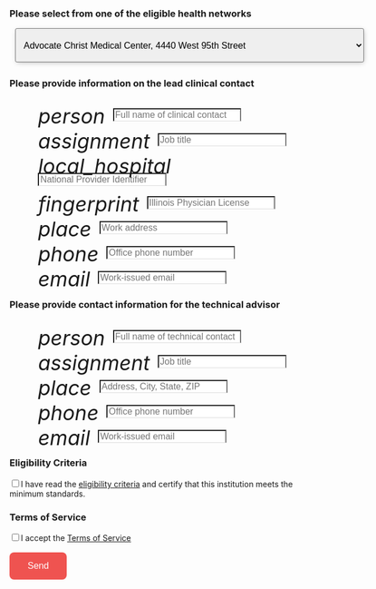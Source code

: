 <form method="POST" action="http://formspree.io/developers@cityofchicago.org">
  <h3>Please select from one of the eligible health networks</h3>
  <select name="health-network" style="position: relative; float: left; min-height: 60px; box-shadow: 1px 2px 10px -2px rgba(0,0,0,0.3); border-radius: 3px; transition: all 375ms ease-in-out; font-size: 16px; margin-left: 10px; padding-left: 10px">
    <option value="Advocate Christ Medical Center">Advocate Christ Medical Center, 4440 West 95th Street</option>
    <option value="Advocate Illinois Masonic Medical Center">Advocate Illinois Masonic Medical Center, 836 West Wellington</option>
    <option value="Advocate Trinity Hospital">Advocate Trinity Hospital, 2320 East 93rd Street</option>
    <option value="Ann &amp; Robert H. Lurie Children's Hospital of Chicago">Ann &amp; Robert H. Lurie Children's Hospital of Chicago, 225 E. Chicago Avenue</option>
    <option value="Holy Cross Hospital">Holy Cross Hospital, 2701 West 68th Street</option>
    <option value="Jackson Park Hosp. Foundation">Jackson Park Hosp. Foundation, 7531 Stony Island Avenue</option>
    <option value="John H. Stroger Hospital of Cook County">John H. Stroger Hospital of Cook County, 1901 West Harrison Street</option>
    <option value="LaRabida Children's Hospital">LaRabida Children's Hospital, 6501 S. Promontory Drive</option>
    <option value="Little Company of Mary Hospital and Health Care Centers">Little Company of Mary Hospital and Health Care Centers, 2800 West 95th Street</option>
    <option value="Loretto Hospital">Loretto Hospital, 645 South Central Avenue</option>
    <option value="Louis A. Weiss Memorial Hospital">Louis A. Weiss Memorial Hospital, 4646 North Marine Drive</option>
    <option value="Mercy Hospital &amp; Medical Center">Mercy Hospital &amp; Medical Center, 2525 South Michigan Avenue</option>
    <option value="Methodist Hospital of Chicago">Methodist Hospital of Chicago, 5025 North Paulina Street</option>
    <option value="Mount Sinai Hospital Medical Center">Mount Sinai Hospital Medical Center, 2750 W. 15th Street</option>
    <option value="Northwestern Memorial Hospital">Northwestern Memorial Hospital, 211 East Ontario</option>
    <option value="Norwegian American Hospital">Norwegian American Hospital, 1044 North Francisco Avenue</option>
    <option value="Presence Our Lady of the Resurrection Medical Center">Presence Our Lady of the Resurrection Medical Center, 5645 West Addison Street</option>
    <option value="Presence Resurrection Medical Center">Presence Resurrection Medical Center, 7435 West Talcott Avenue</option>
    <option value="Presence Saint Francis Hospital">Presence Saint Francis Hospital, 355 Ridge Avenue</option>
    <option value="Presence Saint Joseph Hospital Chicago">Presence Saint Joseph Hospital Chicago, 2900 North Lake Shore Drive</option>
    <option value="Presence Saint Mary Of Nazareth Hospital">Presence Saint Mary Of Nazareth Hospital, 2233 West Divison Street</option>
    <option value="Presence St. Elizabeth's Hospital">Presence St. Elizabeth's Hospital, 1431 North Claremont</option>
    <option value="Provident Hospital of Cook County">Provident Hospital of Cook County, 500 East 51st Street</option>
    <option value="Roseland Community Hospital">Roseland Community Hospital, 45 West 111th Street</option>
    <option value="Rush University Medical Center">Rush University Medical Center, 1653 West Congress Parkway</option>
    <option value="Shriners Hospitals for Children - Chicago">Shriners Hospitals for Children - Chicago, 2211 North Oak Park</option>
    <option value="South Shore Hospital, Corp.">South Shore Hospital, Corp., 8012 South Crandon Ave.</option>
    <option value="St. Anthony Hospital">St. Anthony Hospital, 2875 West 19th Street</option>
    <option value="St. Bernard Hospital">St. Bernard Hospital, 326 West 64th Street</option>
    <option value="Swedish Covenant Hospital">Swedish Covenant Hospital, 5145 North California Avenue</option>
    <option value="Thorek Memorial Hospital">Thorek Memorial Hospital, 850 West Irving Park Road</option>
    <option value="University of Chicago Medical Center">University of Chicago Medical Center, 5841 South Maryland</option>
    <option value="University of Illinois Medical Center at Chicago">University of Illinois Medical Center at Chicago, 740 West Taylor Avenue</option>
</select>

  <h3 style="padding-top: 80px">Please provide information on the lead clinical contact</h3>

  <div style="padding-left: 10%">
    <i class="material-icons md-36" style="font-size: 36px; position: relative; top: 10px; margin-right: 10px; padding-bottom: 10px">person</i>  <input type="text" name="clinical-point-of-contact" placeholder="Full name of clinical contact" style="font-size: 16px; display: inline-block; width: 50%; border-bottom: 1px solid #DCDCDC; box-sizing: border-box"><br />
    <i class="material-icons md-36" style="font-size: 36px; position: relative; top: 10px; margin-right: 10px; padding-bottom: 10px">assignment</i> <input type="text" name="clinical-title" placeholder="Job title" style="font-size: 16px; display: inline-block; width: 50%; border-bottom: 1px solid #DCDCDC; box-sizing: border-box"><br />
    <i class="material-icons md-36" style="font-size: 36px; position: relative; top: 10px; margin-right: 10px; padding-bottom: 10px">local_hospital</i><input type="text" name="national-provider-identifer" placeholder="National Provider Identifier" style="font-size: 16px; display: inline-block; width: 50%; border-bottom: 1px solid #DCDCDC; box-sizing: border-box"><br />
    <i class="material-icons md-36" style="font-size: 36px; position: relative; top: 10px; margin-right: 10px; padding-bottom: 10px">fingerprint</i> <input type="text" name="illinois-physician-license" placeholder="Illinois Physician License" style="font-size: 16px; display: inline-block; width: 50%; border-bottom: 1px solid #DCDCDC; box-sizing: border-box"><br />
    <i class="material-icons md-36" style="font-size: 36px; position: relative; top: 10px; margin-right: 10px; padding-bottom: 10px">place</i> <input type="text" name="clinical-address" placeholder="Work address" style="font-size: 16px; display: inline-block; width: 50%; border-bottom: 1px solid #DCDCDC; box-sizing: border-box"><br />
    <i class="material-icons md-36" style="font-size: 36px; position: relative; top: 10px; margin-right: 10px; padding-bottom: 10px">phone</i> <input type="tel" name="clinical-telephone" placeholder="Office phone number" style="font-size: 16px; display: inline-block; width: 50%; border-bottom: 1px solid #DCDCDC; box-sizing: border-box"><br />
    <i class="material-icons md-36" style="font-size: 36px; position: relative; top: 10px; margin-right: 10px; padding-bottom: 10px">email</i> <input type="_replyto" name="clinical-email" placeholder="Work-issued email" style="font-size: 16px; display: inline-block; width: 50%; border-bottom: 1px solid #DCDCDC; box-sizing: border-box"><br />
  </div>

  <h3>Please provide contact information for the technical advisor</h3>

  <div style="padding-left: 10%">
    <i class="material-icons md-36" style="font-size: 36px; position: relative; top: 10px; margin-right: 10px; padding-bottom: 10px">person</i> <input type="text" name="technical-point-of-contact" placeholder="Full name of technical contact" style="font-size: 16px; display: inline-block; width: 50%; border-bottom: 1px solid #DCDCDC; box-sizing: border-box" style="font-size: 16px; display: inline-block; width: 50%; border-bottom: 1px solid #DCDCDC; box-sizing: border-box"><br />
    <i class="material-icons md-36" style="font-size: 36px; position: relative; top: 10px; margin-right: 10px; padding-bottom: 10px">assignment</i> <input type="text" name="technical-title" placeholder="Job title" style="font-size: 16px; display: inline-block; width: 50%; border-bottom: 1px solid #DCDCDC; box-sizing: border-box"><br />
    <i class="material-icons md-36" style="font-size: 36px; position: relative; top: 10px; margin-right: 10px; padding-bottom: 10px">place</i> <input type="text" name="technical-address" placeholder="Address, City, State, ZIP" style="font-size: 16px; display: inline-block; width: 50%; border-bottom: 1px solid #DCDCDC; box-sizing: border-box"><br />
    <i class="material-icons md-36" style="font-size: 36px; position: relative; top: 10px; margin-right: 10px; padding-bottom: 10px">phone</i> <input type="tel" name="technical-telephone" placeholder="Office phone number" style="font-size: 16px; display: inline-block; width: 50%; border-bottom: 1px solid #DCDCDC; box-sizing: border-box"><br />
    <i class="material-icons md-36" style="font-size: 36px; position: relative; top: 10px; margin-right: 10px; padding-bottom: 10px">email</i> <input type="email" name="technical-email" placeholder="Work-issued email" style="font-size: 16px; display: inline-block; width: 50%; border-bottom: 1px solid #DCDCDC; box-sizing: border-box"><br />
  </div>

  <h3>Eligibility Criteria</h3>

  <input type="checkbox" name="eligibility-criteria" value="certifies-eligibility">I have read the <a href="#">eligibility criteria</a> and certify that this institution meets the minimum standards.
  <br />
  
  <h3>Terms of Service</h3>

  <input type="checkbox" name="accept-terms-of-service" value="accepts-terms-of-service">I accept the <a href="#">Terms of Service</a><br />
  <br />
  <button type="submit" style="background-color: #EF5350; font-size: 16px; color: #fff; border-radius: 8px; display: inline-block; padding: 15px 32px; text-decoration: none; border: none; cursor: pointer">Send</button>
  <input type="hidden" name="_subject" value="Test submission: Lead Safe API Request" />
</form>